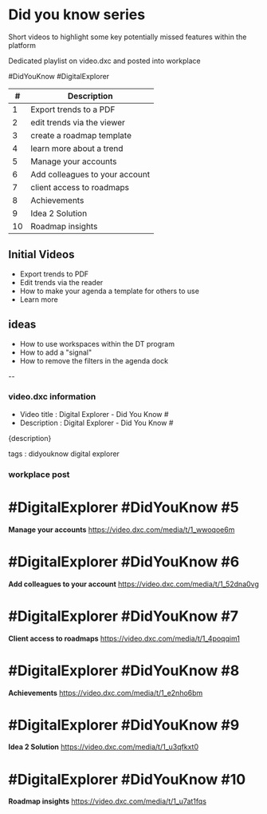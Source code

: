# Did you know series

Short videos to highlight some key potentially missed features within the platform

Dedicated playlist on video.dxc and posted into workplace

#DidYouKnow #DigitalExplorer


| # | Description
|---|---|
| 1 | Export trends to a PDF
| 2 | edit trends via the viewer
| 3 | create a roadmap template
| 4 | learn more about a trend
| 5 | Manage your accounts
| 6 | Add colleagues to your account
| 7 | client access to roadmaps
| 8 | Achievements
| 9 | Idea 2 Solution 
| 10 | Roadmap insights




## Initial Videos

- Export trends to PDF
- Edit trends via the reader
- How to make your agenda a template for others to use
- Learn more


## ideas

- How to use workspaces within the DT program
- How to add a "signal"
- How to remove the filters in the agenda dock

--
### video.dxc information
- Video title : Digital Explorer - Did You Know #
- Description : Digital Explorer - Did You Know #

{description}


tags : didyouknow digital explorer

### workplace post

# #DigitalExplorer #DidYouKnow #5
**Manage your accounts**
https://video.dxc.com/media/t/1_wwoqoe6m

# #DigitalExplorer #DidYouKnow #6
**Add colleagues to your account**
https://video.dxc.com/media/t/1_52dna0vg

# #DigitalExplorer #DidYouKnow #7
**Client access to roadmaps**
https://video.dxc.com/media/t/1_4poqqim1

# #DigitalExplorer #DidYouKnow #8
**Achievements**
https://video.dxc.com/media/t/1_e2nho6bm

# #DigitalExplorer #DidYouKnow #9
**Idea 2 Solution**
https://video.dxc.com/media/t/1_u3qfkxt0


# #DigitalExplorer #DidYouKnow #10
**Roadmap insights**
https://video.dxc.com/media/t/1_u7at1fqs